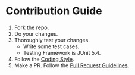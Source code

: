 # Contribution Guide

1. Fork the repo.
2. Do your changes.
3. Thoroughly test your changes.
    - Write some test cases.
    - Testing Framework is JUnit 5.4.
4. Follow the [Coding Style](CODE_STYLE.md).
5. Make a PR. Follow the [Pull Request Guidelines](PULL_REQUEST.md).
